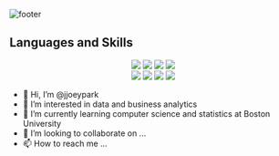 ![footer](https://capsule-render.vercel.app/api?type=wave&color=A9CBD7&section=footer&height=130&text=Eunyeong(Joey)%20Park&fontSize=57&animation=twinkling&fontAlignY=45&fontColor=&desc=Boston%20University%20CS%20Stats&descSize=17.5&descAlignY=72&descAlign=69)

## Languages and Skills
<div align="center">
  <img src="https://img.shields.io/badge/Python-3766AB?style=flat-square&logo=Python&logoColor=white"/> <img src=
  "https://img.shields.io/badge/R-276DC3?style=flat-square&logo=R&logoColor=white"/> <img src=
  "https://img.shields.io/badge/MySQL-4479A1?style=flat-square&logo=MySQL&logoColor=white"/> <img src=
  "https://img.shields.io/badge/pandas-150458?style=flat-square&logo=pandas&logoColor=white"/> </br> <img src=
  "https://img.shields.io/badge/CSS3-1572B6?style=flat-square&logo=CSS3&logoColor=white"/> <img src=
  "https://img.shields.io/badge/HTML5-E34F26?style=flat-square&logo=HTML5&logoColor=white"/> <img src=
  "https://img.shields.io/badge/tableau-E97627?style=flat-square&logo=tableau&logoColor=white"/> <img src=
  "https://img.shields.io/badge/Microsoft Excel-217346?style=flat-square&logo=Microsoft Excel&logoColor=white"/> 
 </div>



- 👋 Hi, I’m @jjoeypark
- 👀 I’m interested in data and business analytics 
- 🌱 I’m currently learning computer science and statistics at Boston University 
- 💞️ I’m looking to collaborate on ...
- 📫 How to reach me ...

<!---
jjoeypark/jjoeypark is a ✨ special ✨ repository because its `README.md` (this file) appears on your GitHub profile.
You can click the Preview link to take a look at your changes.
--->
